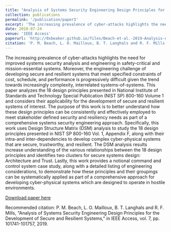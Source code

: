 ```yaml
---
title: "Analysis of Systems Security Engineering Design Principles for the Development of Secure and Resilient Systems"
collection: publications
permalink: '/publication/paper3'
excerpt: 'The increasing prevalence of cyber-attacks highlights the need for improved systems security analysis and engineering in safety-critical and mission-essential systems. Moreover, the engineering challenge of developing secure and resilient systems that meet specified constraints of cost, schedule, and performance is progressively difficult given the trend towards increasingly complexity, interrelated systems-of-systems. This paper analyzes the 18 design principles presented in National Institute of Standards and Technology Special Publication (NIST SP) 800-160 Volume 1 and considers their applicability for the development of secure and resilient systems of interest. The purpose of this work is to better understand how these design principles can be consistently and effectively employed to meet stakeholder defined security and resiliency needs as part of a comprehensive systems security engineering approach. Specifically, this work uses Design Structure Matrix (DSM) analysis to study the 18 design principles presented in NIST SP 800-160 Vol. 1, Appendix F, along with their intra-and inter-dependencies to develop complex cyber-physical systems that are secure, trustworthy, and resilient. The DSM analysis results increase understanding of the various relationships between the 18 design principles and identifies two clusters for secure systems design: Architecture and Trust. Lastly, this work provides a notional command and control system case study, along with a detailed listing of engineering considerations, to demonstrate how these principles and their groupings can be systematically applied as part of a comprehensive approach for developing cyber-physical systems which are designed to operate in hostile environments.'
date: 2018-07-24
venue: 'IEEE Access'
paperurl: 'http://0xbeaker.github.io/files/Beach-et-al.-2019-Analysis-of-Systems-Security-Engineering-Design-Principles-for-the-Development-of-Secure-and-Resilient-Systems.pdf'
citation: 'P. M. Beach, L. O. Mailloux, B. T. Langhals and R. F. Mills, "Analysis of Systems Security Engineering Design Principles for the Development of Secure and Resilient Systems," in IEEE Access, vol. 7, pp. 101741-101757, 2019.'
---
```

The increasing prevalence of cyber-attacks highlights the need for improved systems security analysis and engineering in safety-critical and mission-essential systems. Moreover, the engineering challenge of developing secure and resilient systems that meet specified constraints of cost, schedule, and performance is progressively difficult given the trend towards increasingly complexity, interrelated systems-of-systems. This paper analyzes the 18 design principles presented in National Institute of Standards and Technology Special Publication (NIST SP) 800-160 Volume 1 and considers their applicability for the development of secure and resilient systems of interest. The purpose of this work is to better understand how these design principles can be consistently and effectively employed to meet stakeholder defined security and resiliency needs as part of a comprehensive systems security engineering approach. Specifically, this work uses Design Structure Matrix (DSM) analysis to study the 18 design principles presented in NIST SP 800-160 Vol. 1, Appendix F, along with their intra-and inter-dependencies to develop complex cyber-physical systems that are secure, trustworthy, and resilient. The DSM analysis results increase understanding of the various relationships between the 18 design principles and identifies two clusters for secure systems design: Architecture and Trust. Lastly, this work provides a notional command and control system case study, along with a detailed listing of engineering considerations, to demonstrate how these principles and their groupings can be systematically applied as part of a comprehensive approach for developing cyber-physical systems which are designed to operate in hostile environments.

[Download paper here](http://0xbeaker.github.io/files/Beach-et-al.-2019-Analysis-of-Systems-Security-Engineering-Design-Principles-for-the-Development-of-Secure-and-Resilient-Systems.pdf)

Recommended citation: P. M. Beach, L. O. Mailloux, B. T. Langhals and R. F. Mills, "Analysis of Systems Security Engineering Design Principles for the Development of Secure and Resilient Systems," in IEEE Access, vol. 7, pp. 101741-101757, 2019.